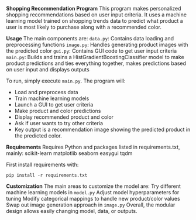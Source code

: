 **Shopping Recommendation Program**
This program makes personalized shopping recommendations based on user input criteria. It uses a machine learning model trained on shopping trends data to predict what product a user is most likely to purchase along with a recommended color.

**Usage**
The main components are:
`data.py`: Contains data loading and preprocessing functions
`image.py`: Handles generating product images with the predicted color
`gui.py`: Contains GUI code to get user input criteria
`main.py`: Builds and trains a HistGradientBoostingClassifier model to make product predictions and ties everything together, makes predictions based on user input and displays outputs

To run, simply execute `main.py`. The program will:
- Load and preprocess data
- Train machine learning models
- Launch a GUI to get user criteria
- Make product and color predictions
- Display recommended product and color
- Ask if user wants to try other criteria
- Key output is a recommendation image showing the predicted product in the predicted color.

**Requirements**
Requires Python and packages listed in requirements.txt, mainly:
    scikit-learn
    matplotlib
    seaborn
    easygui
    tqdm

First install requirements with:

    pip install -r requirements.txt


**Customization**
The main areas to customize the model are:
Try different machine learning models in `model.py`
Adjust model hyperparameters for tuning
Modify categorical mappings to handle new product/color values
Swap out image generation approach in `image.py`
Overall, the modular design allows easily changing model, data, or outputs.
